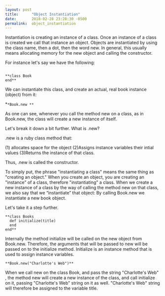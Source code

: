 ```yaml
---
layout: post
title:      "Object Instantiation"
date:       2018-02-28 23:28:30 -0500
permalink:  object_instantiation
---
```



Instantiation is creating an instance of a class. Once an instance of a class is created we call that instance an object. Objects are instantiated by using the class name, then a dot, then the word new.  In general, this usually means allocating memory for the new object and calling the constructor. 

For instance let's say we have the following:
```

**class Book
end**
```

We can instantiate this class, and create an actual, real book instance (object) from it:

*`*Book.new **`


As one can see, whenever you call the method new on a class, as in Book.new, the class will create a new instance of itself. 

Let's break it down a bit further. What is .new?

.new is a ruby class method that:

(1) allocates space for the object 
(2)Assigns instance variables their intial values
(3)Returns the instance of that class.

Thus, .new is called the constructor. 

To simply put, the phrase "instantiating a class" means the same thing as "creating an object." When you create an object, you are creating an "instance" of a class, therefore "instantiating" a class. 
When we create a new instance of a class by the way of calling the method new on that class, we also say that we “instantiate” that object: By calling Book.new we instantiate a new book object.

Let's take it a step further.

```
**class Books
  def initialize(title)
  end
end**
```

Internally the method initialize will be called on the new object from Book.new. Therefore, the arguments that will be passed to new will be passed on to the initialize method. Initialize is an instance method that is used to assign instance variables.

`**Book.new("Charlotte's Web")**`

When we call new on the class Book, and pass the string "Charlotte's Web" , the method new will create a new instance of the class, and call initialize on it, passing "Charlotte's Web" string on it as well. "Charlotte's Web" string will therefore be assigned to the variable title. 






